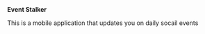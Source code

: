 </h1><b>Event Stalker</b></h1>
<p>This is a mobile application that updates you on daily socail events</p> 
